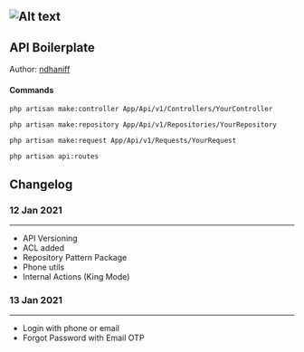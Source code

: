 ## ![Alt text](https://img.shields.io/badge/version-0.1-brightgreen "Version 0.1")

## API Boilerplate

Author: [ndhaniff](https://linkedin.com/in/ndhaniff)

#### Commands

```
php artisan make:controller App/Api/v1/Controllers/YourController

php artisan make:repository App/Api/v1/Repositories/YourRepository

php artisan make:request App/Api/v1/Requests/YourRequest

php artisan api:routes
```

## Changelog

### 12 Jan 2021

---

-   API Versioning
-   ACL added
-   Repository Pattern Package
-   Phone utils
-   Internal Actions (King Mode)

### 13 Jan 2021

---

-   Login with phone or email
-   Forgot Password with Email OTP
